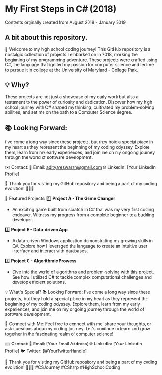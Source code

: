 # My First Steps in C# (2018)

Contents orginally created from August 2018 - January 2019



## A bit about this repository.

🚀 Welcome to my high school coding journey! This GitHub repository is a nostalgic collection of projects I embarked on in 2018, marking the beginning of my programming adventure. These projects were crafted using C#, the language that ignited my passion for computer science and led me to pursue it in college at the University of Maryland - College Park.

## 💡 Why?

These projects are not just a showcase of my early work but also a testament to the power of curiosity and dedication. Discover how my high school journey with C# shaped my thinking, cultivated my problem-solving abilities, and set me on the path to a Computer Science degree.




## 📚 Looking Forward:

I've come a long way since these projects, but they hold a special place in my heart as they represent the beginning of my coding odyssey. Explore them, learn from my early experiences, and join me on my ongoing journey through the world of software development.



✉️ Contact:
📧 Email: adityareswaran@gmail.com
🌐 LinkedIn: [Your LinkedIn Profile]

🙏 Thank you for visiting my GitHub repository and being a part of my coding evolution! 🚀👨‍💻



🌟 Featured Projects:
1️⃣ **Project A - The Game Changer**

- An exciting game built from scratch in C# that was my very first coding endeavor. Witness my progress from a complete beginner to a budding developer.

2️⃣ **Project B - Data-driven App**

- A data-driven Windows application demonstrating my growing skills in C#. Explore how I leveraged the language to create an intuitive user interface and interact with databases.

3️⃣ **Project C - Algorithmic Prowess**

- Dive into the world of algorithms and problem-solving with this project. See how I utilized C# to tackle complex computational challenges and develop efficient solutions.

💡 What's Special?
📚 Looking Forward:
I've come a long way since these projects, but they hold a special place in my heart as they represent the beginning of my coding odyssey. Explore them, learn from my early experiences, and join me on my ongoing journey through the world of software development.

🔗 Connect with Me:
Feel free to connect with me, share your thoughts, or ask questions about my coding journey. Let's continue to learn and grow together in the fascinating realm of computer science!

✉️ Contact:
📧 Email: [Your Email Address]
🌐 LinkedIn: [Your LinkedIn Profile]
🐦 Twitter: [@YourTwitterHandle]

🙏 Thank you for visiting my GitHub repository and being a part of my coding evolution! 🚀👨‍💻 #CSJourney #CSharp #HighSchoolCoding

